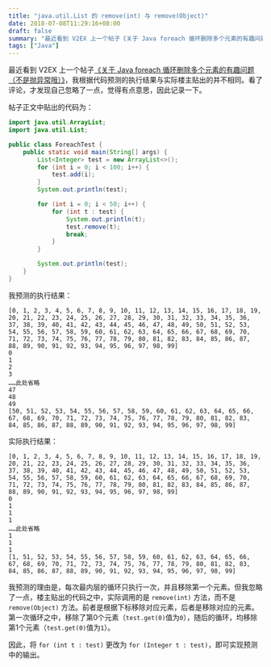 ```yaml
---
title: "java.util.List 的 remove(int) 与 remove(Object)"
date: 2018-07-08T11:29:16+08:00
draft: false
summary: "最近看到 V2EX 上一个帖子《关于 Java foreach 循环删除多个元素的有趣问题（不是抛异常哦）》，我根据代码预测的执行结果与实际楼主贴出的并不相同。看了评论，才发现自己忽略了一点，觉得有点意思，因此记录一下。"
tags: ["Java"]
---
```


最近看到 V2EX 上一个帖子[《关于 Java foreach 循环删除多个元素的有趣问题（不是抛异常哦）》](https://www.v2ex.com/t/465153)，我根据代码预测的执行结果与实际楼主贴出的并不相同。看了评论，才发现自己忽略了一点，觉得有点意思，因此记录一下。

帖子正文中贴出的代码为：

```java
import java.util.ArrayList;
import java.util.List;

public class ForeachTest {
    public static void main(String[] args) {
        List<Integer> test = new ArrayList<>();
        for (int i = 0; i < 100; i++) {
            test.add(i);
        }
        System.out.println(test);

        for (int i = 0; i < 50; i++) {
            for (int t : test) {
                System.out.println(t);
                test.remove(t);
                break;
            }
        }

        System.out.println(test);
    }
}
```

我预测的执行结果：

```
[0, 1, 2, 3, 4, 5, 6, 7, 8, 9, 10, 11, 12, 13, 14, 15, 16, 17, 18, 19, 20, 21, 22, 23, 24, 25, 26, 27, 28, 29, 30, 31, 32, 33, 34, 35, 36, 37, 38, 39, 40, 41, 42, 43, 44, 45, 46, 47, 48, 49, 50, 51, 52, 53, 54, 55, 56, 57, 58, 59, 60, 61, 62, 63, 64, 65, 66, 67, 68, 69, 70, 71, 72, 73, 74, 75, 76, 77, 78, 79, 80, 81, 82, 83, 84, 85, 86, 87, 88, 89, 90, 91, 92, 93, 94, 95, 96, 97, 98, 99]
0
1
2
3
……此处省略
47
48
49
[50, 51, 52, 53, 54, 55, 56, 57, 58, 59, 60, 61, 62, 63, 64, 65, 66, 67, 68, 69, 70, 71, 72, 73, 74, 75, 76, 77, 78, 79, 80, 81, 82, 83, 84, 85, 86, 87, 88, 89, 90, 91, 92, 93, 94, 95, 96, 97, 98, 99]
```

实际执行结果：

```
[0, 1, 2, 3, 4, 5, 6, 7, 8, 9, 10, 11, 12, 13, 14, 15, 16, 17, 18, 19, 20, 21, 22, 23, 24, 25, 26, 27, 28, 29, 30, 31, 32, 33, 34, 35, 36, 37, 38, 39, 40, 41, 42, 43, 44, 45, 46, 47, 48, 49, 50, 51, 52, 53, 54, 55, 56, 57, 58, 59, 60, 61, 62, 63, 64, 65, 66, 67, 68, 69, 70, 71, 72, 73, 74, 75, 76, 77, 78, 79, 80, 81, 82, 83, 84, 85, 86, 87, 88, 89, 90, 91, 92, 93, 94, 95, 96, 97, 98, 99]
0
1
1
1
……此处省略
1
1
1
[1, 51, 52, 53, 54, 55, 56, 57, 58, 59, 60, 61, 62, 63, 64, 65, 66, 67, 68, 69, 70, 71, 72, 73, 74, 75, 76, 77, 78, 79, 80, 81, 82, 83, 84, 85, 86, 87, 88, 89, 90, 91, 92, 93, 94, 95, 96, 97, 98, 99]
```

我预测的理由是，每次最内层的循环只执行一次，并且移除第一个元素。但我忽略了一点，楼主贴出的代码之中，实际调用的是 `remove(int)` 方法，而不是 `remove(Object)` 方法。前者是根据下标移除对应元素，后者是移除对应的元素。第一次循环之中，移除了第0个元素（`test.get(0)`值为`0`），随后的循环，均移除第1个元素（`test.get(0)`值为`1`）。

因此，将 `for (int t : test)` 更改为 `for (Integer t : test)`，即可实现预测中的输出。
